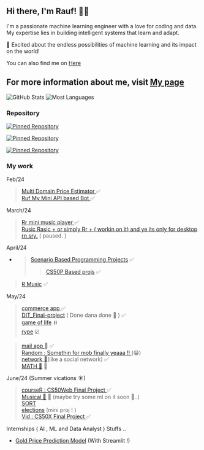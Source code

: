 ## Hi there, I'm Rauf! 👋🏼

I'm a passionate machine learning engineer with a love for coding and data. My expertise lies in building intelligent systems that learn and adapt. 

🚀 Excited about the endless possibilities of machine learning and its impact on the world!

You can also find me on [Here](https://bento.me/rauf) 

For more information about me, visit [My page](https://personal-web-page-lemon.vercel.app/index.html)            
---
<!--
![GitHub Stats](https://github-readme-stats.vercel.app/api?username=Raufjatoi&count_private=true&show_icons=true&theme=cobalt&hide=contribs)
![Most used Languages](https://github-readme-stats.vercel.app/api/top-langs/?username=Raufjatoi&layout=compact&theme=cobalt)

![GitHub Stats](https://github-readme-stats.vercel.app/api?username=Raufjatoi&count_private=true&show_icons=true&theme=radical&hide=contribs)
![Most used Languages](https://github-readme-stats.vercel.app/api/top-langs/?username=Raufjatoi&layout=compact&theme=radical)

![GitHub Stats](https://github-readme-stats.vercel.app/api?username=Raufjatoi&count_private=true&show_icons=true&theme=nightowl&hide=contribs)
![Most Languages](https://github-readme-stats.vercel.app/api/top-langs/?username=Raufjatoi&layout=compact&theme=nightowl)

![Your GitHub Stats](https://github-readme-stats.vercel.app/api?username=Raufjatoi&count_private=true&show_icons=true&theme=dark&hide=contribs&custom_title=My%20GitHub%20Stats&bg_color=000033&title_color=0000FF&text_color=0000FF&icon_color=0000FF)
![Your GitHub Stats](https://github-readme-stats.vercel.app/api?username=Raufjatoi&count_private=true&show_icons=true&theme=dark&hide=contribs&custom_title=My%20GitHub%20Stats&bg_color=000000&title_color=0000FF&text_color=0000FF&icon_color=0000FF)

![Your GitHub Stats](https://github-readme-stats.vercel.app/api?username=Raufjatoi&count_private=true&show_icons=true&theme=dark&hide=contribs&custom_title=My%20GitHub%20Stats&bg_color=1A1B27&title_color=0000FF&text_color=0000FF&icon_color=0000FF)
-->
![GitHub Stats](https://github-readme-stats.vercel.app/api?username=Raufjatoi&count_private=true&show_icons=true&theme=dark&hide=contribs)
![Most Languages](https://github-readme-stats.vercel.app/api/top-langs/?username=Raufjatoi&layout=compact&theme=dark)


### Repository

[![Pinned Repository](https://github-readme-stats.vercel.app/api/pin/?username=Raufjatoi&repo=Multi-domain-price-estimator&theme=dark)](https://github.com/Raufjatoi/Multi-domain-price-estimator)

[![Pinned Repository](https://github-readme-stats.vercel.app/api/pin/?username=Raufjatoi&repo=courseR&theme=dark)](https://github.com/Raufjatoi/courseR)        

[![Pinned Repository](https://github-readme-stats.vercel.app/api/pin/?username=Raufjatoi&repo=DIT_final_project&theme=dark)](https://github.com/Raufjatoi/DIT_final_project) 


<!--
[![Pinned Repository](https://github-readme-stats.vercel.app/api/pin/?username=Raufjatoi&repo=mail&theme=dark)](https://github.com/Raufjatoi/mail)     

[![Pinned Repository](https://github-readme-stats.vercel.app/api/pin/?username=Raufjatoi&repo=Ruf&theme=dark)](https://github.com/Raufjatoi/Ruf) 
[![Pinned Repository](https://github-readme-stats.vercel.app/api/pin/?username=Raufjatoi&repo=Multi-domain-price-estimator&theme=nightowl)](https://github.com/Raufjatoi/Multi-domain-price-estimator)

[![Pinned Repository](https://github-readme-stats.vercel.app/api/pin/?username=Raufjatoi&repo=Mini-clyde&theme=nightowl)](https://github.com/Raufjatoi/Mini-clyde)

[![Pinned Repository](https://github-readme-stats.vercel.app/api/pin/?username=Raufjatoi&repo=Ruf&theme=nightowl)](https://github.com/Raufjatoi/Ruf)
-->
### My work

Feb/24
>[Multi Domain Price Estimator ](https://github.com/Raufjatoi/Multi-domain-price-estimator) ✅          
>[Ruf My Mini API based Bot ](https://github.com/Raufjatoi/Ruf) ✅   

March/24
> [Rr mini music player ](https://rr-music.vercel.app/) ✅     
> [Rusic Rasic + or simply Rr + ( workin on it) and ye its only for desktop rn sry.](https://rr-plus-git-main-raufs-projects-c9139f72.vercel.app/) ( paused. )         

April/24
  - > [Scenario Based Programming Projects](https://raufjatoi.github.io/Scenario-Based-Programming-projects/) ✅   
    > > [CS50P Based projs](https://raufjatoi.github.io/CS50P-based-projects) ✅   
>[R Music](https://github.com/Raufjatoi/flask-music-app) ✅   

May/24  
>[commerce app ](https://github.com/Raufjatoi/commerce)  ✅      
>[DIT_Final-project](https://raufjatoi.github.io/DIT_final_project/) ( Done dana done 🙂 ) ✅       
>[game of life](https://raufjatoi.github.io/game-of-life-) ⏸️           
>[rype](https://raufjatoi.github.io/rype/) ☑️

>[mail app ](https://github.com/Raufjatoi/mail) 📨 ✅        
>[Random : Somethin for mob finally yeaaa !! ](https://raufjatoi.github.io/someapp/) (😁)           
>[network 🛜](https://github.com/Raufjatoi/network)(like a social network) ✅          
>[MATH 🥸](https://raufjatoi.github.io/sci-cal/) 🤙

June/24  (Summer vications ☀)     
>[courseR : CS50Web Final Project ](https://github.com/Raufjatoi/courseR ) ✅     
>[Musical 🎹](https://raufjatoi.github.io/Music-Instruments-/piano1.html) 🎸  (maybe try some ml on it soon 🙂..)        
>[SORT](https://raufjatoi.github.io/sort/)                        
>[elections](https://raufjatoi.github.io/election/) (mini proj ! )                  
>[Vid : CS50X Final Project ](https://github.com/Raufjatoi/vid-2.0) ✅

Internships ( AI , ML and Data Analyst ) Stuffs ..    

- [Gold Price Prediction Model](https://raufjatoi-streamlit-and-ml-s-jwquiu.streamlit.app/) (With Streamlit !)             
